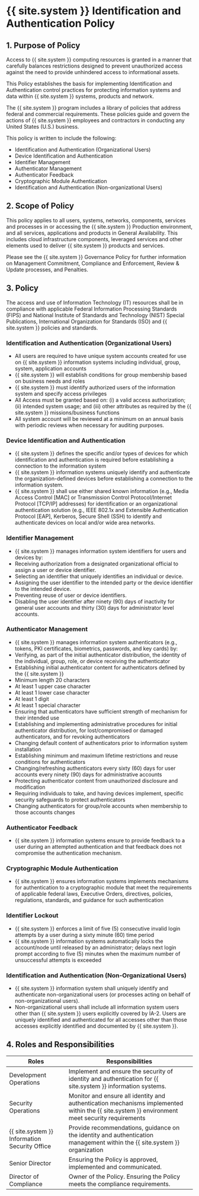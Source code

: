 # {{ site.system }} Identification and Authentication Policy

## 1. Purpose of Policy
Access to {{ site.system }} computing resources is granted in a manner that carefully balances restrictions designed to prevent unauthorized access against the need to provide unhindered access to informational assets.

This Policy establishes the basis for implementing Identification and Authentication control practices for protecting information systems and data within {{ site.system }} systems, products and network.

The {{ site.system }} program includes a library of policies that address federal and commercial requirements. These policies guide and govern the actions of {{ site.system }} employees and contractors in conducting any United States (U.S.) business.

This policy is written to include the following:
* Identification and Authentication (Organizational Users)
* Device Identification and Authentication
* Identifier Management
* Authenticator Management
* Authenticator Feedback
* Cryptographic Module Authentication
* Identification and Authentication (Non-organizational Users)

## 2. Scope of Policy
This policy applies to all users, systems, networks, components, services and processes in or accessing the {{ site.system }} Production environment, and all services, applications and products in General Availability.  This includes cloud infrastructure components, leveraged services and other elements used to deliver {{ site.system }} products and services.

Please see the {{ site.system }} Governance Policy for further information on Management Commitment, Compliance and Enforcement, Review & Update processes, and Penalties.

## 3. Policy
The access and use of Information Technology (IT) resources shall be in compliance with applicable Federal Information Processing Standards (FIPS) and National Institute of Standards and Technology (NIST) Special Publications, International Organization for Standards (ISO) and {{ site.system }} policies and standards.

### Identification and Authentication (Organizational Users)
* All users are required to have unique system accounts created for use on {{ site.system }} information systems including individual, group, system, application accounts
* {{ site.system }} will establish conditions for group membership based on business needs and roles
* {{ site.system }} must identify authorized users of the information system and specify access privileges
* All Access must be granted based on: (i) a valid access authorization; (ii) intended system usage; and (iii) other attributes as required by the {{ site.system }} missions/business functions
* All system account will be reviewed at a minimum on an annual basis with periodic reviews when necessary for auditing purposes.

### Device Identification and Authentication
* {{ site.system }} defines the specific and/or types of devices for which identification and authentication is required before establishing a connection to the information system
* {{ site.system }} information systems uniquely identify and authenticate the organization-defined devices before establishing a connection to the information system.
* {{ site.system }} shall use either shared known information (e.g., Media Access Control [MAC] or Transmission Control Protocol/Internet Protocol [TCP/IP] addresses) for identification or an organizational authentication solution (e.g., IEEE 802.1x and Extensible Authentication Protocol [EAP], Kerberos, Secure Shell (SSH) to identify and authenticate devices on local and/or wide area networks.

### Identifier Management
* {{ site.system }} manages information system identifiers for users and devices by:
 * Receiving authorization from a designated organizational official to assign a user or device identifier.
 * Selecting an identifier that uniquely identifies an individual or device.
 * Assigning the user identifier to the intended party or the device identifier to the intended device.
 * Preventing reuse of user or device identifiers.
 * Disabling the user identifier after ninety (90) days of inactivity for general user accounts and thirty (30) days for administrator level accounts.

### Authenticator Management
* {{ site.system }} manages information system authenticators (e.g., tokens, PKI certificates, biometrics, passwords, and key cards) by:
* Verifying, as part of the initial authenticator distribution, the identity of the individual, group, role, or device receiving the authenticator
* Establishing initial authenticator content for authenticators defined by the {{ site.system }}
 * Minimum length 20 characters
 * At least  1 upper case character
 * At least  1 lower case character
 * At least  1 digit
 * At least  1 special character
* Ensuring that authenticators have sufficient strength of mechanism for their intended use
* Establishing and implementing administrative procedures for initial authenticator distribution, for lost/compromised or damaged authenticators, and for revoking authenticators
* Changing default content of authenticators prior to information system installation
* Establishing minimum and maximum lifetime restrictions and reuse conditions for authenticators
* Changing/refreshing authenticators every sixty (60) days for user accounts every ninety (90) days for administrative accounts
* Protecting authenticator content from unauthorized disclosure and modification
* Requiring individuals to take, and having devices implement, specific security safeguards to protect authenticators
* Changing authenticators for group/role accounts when membership to those accounts changes

### Authenticator Feedback
* {{ site.system }} information systems ensure to provide feedback to a user during an attempted authentication and that feedback does not compromise the authentication mechanism.

### Cryptographic Module Authentication
* {{ site.system }} ensures information systems implements mechanisms for authentication to a cryptographic module that meet the requirements of applicable federal laws, Executive Orders, directives, policies, regulations, standards, and guidance for such authentication

### Identifier Lockout
* {{ site.system }} enforces a limit of five (5) consecutive invalid login attempts by a user during a sixty minute (60) time period
* {{ site.system }} information systems automatically locks the account/node until released by an administrator; delays next login prompt according to five (5) minutes when the maximum number of unsuccessful attempts is exceeded

### Identification and Authentication (Non-Organizational Users)
* {{ site.system }} information system shall uniquely identify and authenticate non-organizational users (or processes acting on behalf of non-organizational users).
* Non-organizational users shall include all information system users other than {{ site.system }} users explicitly covered by IA-2. Users are uniquely identified and authenticated for all accesses other than those accesses explicitly identified and documented by {{ site.system }}.

## 4. Roles and Responsibilities
|Roles                           | Responsibilities|
|--------------------------------|--------------------------------------|
|Development Operations          | Implement and ensure the security of identity and authentication for {{ site.system }} information systems.|
|Security Operations             | Monitor and ensure all identity and authentication mechanisms implemented within the {{ site.system }} environment meet security requirements|
|{{ site.system }} Information Security Office | Provide recommendations, guidance on the identity and authentication management within the {{ site.system }} organization|
|Senior Director        | Ensuring the Policy is approved, implemented and communicated.|
|Director of Compliance | Owner of the Policy. Ensuring the Policy meets the compliance requirements.|
